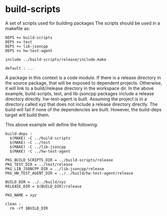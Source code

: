 # build-scripts
A set of scripts used for building packages
The scripts should be used in a makefile as:
```
DEPS += build-scripts
DEPS += test
DEPS += lib-jsoncpp
DEPS += hw-test-agent

include ../build-scripts/release/include.make

default : ...

```

A package in this context is a code module.  If there is a release directory in the source package, that will be exposed to dependent projects.  Otherwise, it will link to a build/<project>/release directory in the workspace dir.  In the above example, build-scripts, test, and lib-jsoncpp packages include a release directory directly.  hw-test-agent is built.  Assuming the project is in a directory called xyz that does not include a release directory directly.  The build will fail if none of the dependencies are built.  However, the build-deps target will build them.

This above example will define the following:

```
build-deps :
  $(MAKE) -C ../build-scripts
  $(MAKE) -C ../test
  $(MAKE) -C ../lib-jsoncpp
  $(MAKE) -C ../hw-test-agent

PKG_BUILD_SCRIPTS_DIR = ../build-scripts/release
PKG_TEST_DIR = ../test/release
PKG_LIB_JSONCPP_DIR = ../lib-jsoncpp/release
PKG_HW_TEST_AGENT_DIR = ../../build/hw-test-agent/release

BUILD_DIR = ../../build/xyz
RELEASE_DIR = $(BUILD_DIR)/release

PKG_NAME = xyz

clean :
  rm -rf $BUILD_DIR

```
